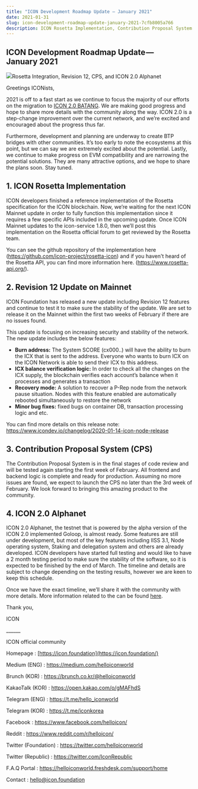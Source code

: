 ```yaml
---
title: "ICON Development Roadmap Update — January 2021"
date: 2021-01-31
slug: icon-development-roadmap-update-january-2021-7cfb8005a766
description: ICON Rosetta Implementation, Contribution Proposal System code review and ICON 2.0 alphanet
---
```


## ICON Development Roadmap Update — January 2021

![](https://cdn-images-1.medium.com/max/800/1*0-4ygw6LO_TqJcOjZfMP-A.png)Rosetta Integration, Revision 12, CPS, and ICON 2.0 Alphanet

Greetings ICONists,

2021 is off to a fast start as we continue to focus the majority of our efforts on the migration to [ICON 2.0 BATANG](https://medium.com/helloiconworld/icon-2-0-introducing-a-new-blockchain-software-architecture-based-on-go-8874107a4e58). We are making good progress and hope to share more details with the community along the way. ICON 2.0 is a step-change improvement over the current network, and we’re excited and encouraged about the progress thus far.

Furthermore, development and planning are underway to create BTP bridges with other communities. It’s too early to note the ecosystems at this point, but we can say we are extremely excited about the potential. Lastly, we continue to make progress on EVM compatibility and are narrowing the potential solutions. They are many attractive options, and we hope to share the plans soon. Stay tuned.

## 1. ICON Rosetta Implementation

ICON developers finished a reference implementation of the Rosetta specification for the ICON blockchain. Now, we’re waiting for the next ICON Mainnet update in order to fully function this implementation since it requires a few specific APIs included in the upcoming update. Once ICON Mainnet updates to the icon-service 1.8.0, then we’ll post this implementation on the Rosetta official forum to get reviewed by the Rosetta team.

You can see the github repository of the implementation here (<https://github.com/icon-project/rosetta-icon>) and if you haven't heard of the Rosetta API, you can find more information here. (<https://www.rosetta-api.org/>).

## 2. Revision 12 Update on Mainnet

ICON Foundation has released a new update including Revision 12 features and continue to test it to make sure the stability of the update. We are set to release it on the Mainnet within the first two weeks of February if there are no issues found.

This update is focusing on increasing security and stability of the network. The new update includes the below features:

* **Burn address:** The System SCORE (cx000..) will have the ability to burn the ICX that is sent to the address. Everyone who wants to burn ICX on the ICON Network is able to send their ICX to this address.
* **ICX balance verification logic:** In order to check all the changes on the ICX supply, the blockchain verifies each account’s balance when it processes and generates a transaction
* **Recovery mode:** A solution to recover a P-Rep node from the network pause situation. Nodes with this feature enabled are automatically rebooted simultaneously to restore the network
* **Minor bug fixes:** fixed bugs on container DB, transaction processing logic and etc.

You can find more details on this release note: <https://www.icondev.io/changelog/2020-01-14-icon-node-release>

## 3. Contribution Proposal System (CPS)

The Contribution Proposal System is in the final stages of code review and will be tested again starting the first week of February. All frontend and backend logic is complete and ready for production. Assuming no more issues are found, we expect to launch the CPS no later than the 3rd week of February. We look forward to bringing this amazing product to the community.

## 4. ICON 2.0 Alphanet

ICON 2.0 Alphanet, the testnet that is powered by the alpha version of the ICON 2.0 implemented Goloop, is almost ready. Some features are still under development, but most of the key features including IISS 3.1, Node operating system, Staking and delegation system and others are already developed. ICON developers have started full testing and would like to have a 2 month testing period to make sure the stability of the software, so it is expected to be finished by the end of March. The timeline and details are subject to change depending on the testing results, however we are keen to keep this schedule.

Once we have the exact timeline, we’ll share it with the community with more details. More information related to the can be found [here](https://medium.com/helloiconworld/icon-2-0-introducing-a-new-blockchain-software-architecture-based-on-go-8874107a4e58).

Thank you,

ICON

\_\_\_\_\_\_

ICON official community

Homepage : [https://icon.foundation](https://icon.foundation/)

Medium (ENG) : <https://medium.com/helloiconworld>

Brunch (KOR) : <https://brunch.co.kr/@helloiconworld>

KakaoTalk (KOR) : <https://open.kakao.com/o/gMAFhdS>

Telegram (ENG) : <https://t.me/hello_iconworld>

Telegram (KOR) : <https://t.me/iconkorea>

Facebook : <https://www.facebook.com/helloicon/>

Reddit : <https://www.reddit.com/r/helloicon/>

Twitter (Foundation) : <https://twitter.com/helloiconworld>

Twitter (Republic) : <https://twitter.com/IconRepublic>

F.A.Q Portal : <https://helloiconworld.freshdesk.com/support/home>

Contact : hello@icon.foundation

